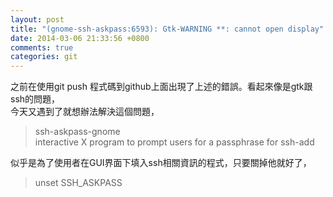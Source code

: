 ```yaml
---
layout: post
title: "(gnome-ssh-askpass:6593): Gtk-WARNING **: cannot open display"
date: 2014-03-06 21:33:56 +0800
comments: true
categories: git
---
```


之前在使用git push 程式碼到github上面出現了上述的錯誤。看起來像是gtk跟ssh的問題，  
今天又遇到了就想辦法解決這個問題，

> ssh-askpass-gnome  
> interactive X program to prompt users for a passphrase for ssh-add  

似乎是為了使用者在GUI界面下填入ssh相關資訊的程式，只要關掉他就好了，  

> unset SSH_ASKPASS
